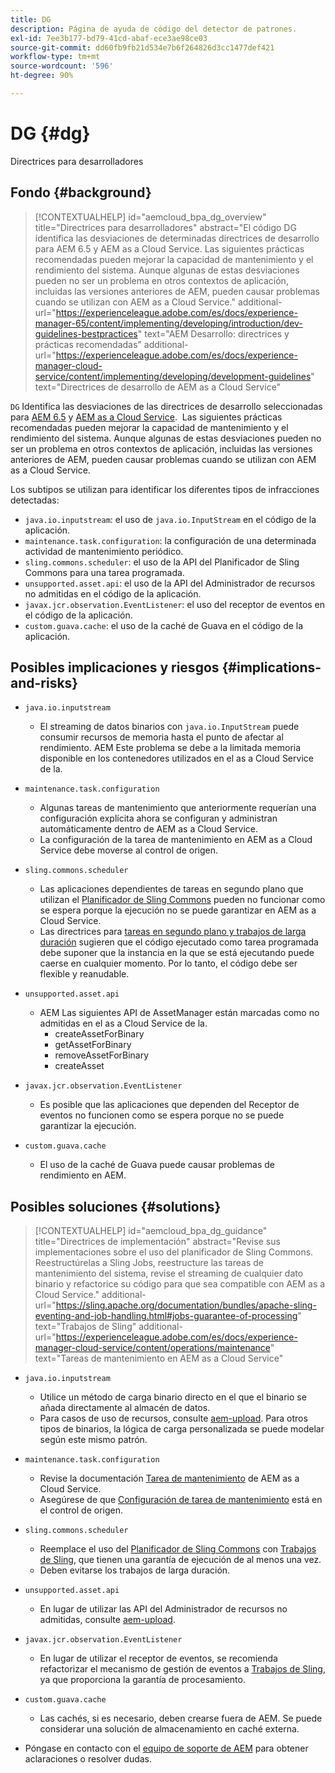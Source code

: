 ```yaml
---
title: DG
description: Página de ayuda de código del detector de patrones.
exl-id: 7ee3b177-bd79-41cd-abaf-ece3ae98ce03
source-git-commit: dd60fb9fb21d534e7b6f264826d3cc1477def421
workflow-type: tm+mt
source-wordcount: '596'
ht-degree: 90%

---
```


# DG {#dg}

Directrices para desarrolladores

## Fondo {#background}

>[!CONTEXTUALHELP]
>id="aemcloud_bpa_dg_overview"
>title="Directrices para desarrolladores"
>abstract="El código DG identifica las desviaciones de determinadas directrices de desarrollo para AEM 6.5 y AEM as a Cloud Service. Las siguientes prácticas recomendadas pueden mejorar la capacidad de mantenimiento y el rendimiento del sistema. Aunque algunas de estas desviaciones pueden no ser un problema en otros contextos de aplicación, incluidas las versiones anteriores de AEM, pueden causar problemas cuando se utilizan con AEM as a Cloud Service."
>additional-url="https://experienceleague.adobe.com/es/docs/experience-manager-65/content/implementing/developing/introduction/dev-guidelines-bestpractices" text="AEM Desarrollo: directrices y prácticas recomendadas"
>additional-url="https://experienceleague.adobe.com/es/docs/experience-manager-cloud-service/content/implementing/developing/development-guidelines" text="Directrices de desarrollo de AEM as a Cloud Service"


`DG` Identifica las desviaciones de las directrices de desarrollo seleccionadas para [AEM 6.5](https://experienceleague.adobe.com/es/docs/experience-manager-65/content/implementing/developing/introduction/dev-guidelines-bestpractices) y [AEM as a Cloud Service](https://experienceleague.adobe.com/es/docs/experience-manager-cloud-service/content/implementing/developing/development-guidelines).  Las siguientes prácticas recomendadas pueden mejorar la capacidad de mantenimiento y el rendimiento del sistema. Aunque algunas de estas desviaciones pueden no ser un problema en otros contextos de aplicación, incluidas las versiones anteriores de AEM, pueden causar problemas cuando se utilizan con AEM as a Cloud Service.

Los subtipos se utilizan para identificar los diferentes tipos de infracciones detectadas:

* `java.io.inputstream`: el uso de `java.io.InputStream` en el código de la aplicación.
* `maintenance.task.configuration`: la configuración de una determinada actividad de mantenimiento periódico.
* `sling.commons.scheduler`: el uso de la API del Planificador de Sling Commons para una tarea programada.
* `unsupported.asset.api`: el uso de la API del Administrador de recursos no admitidas en el código de la aplicación.
* `javax.jcr.observation.EventListener`: el uso del receptor de eventos en el código de la aplicación.
* `custom.guava.cache`: el uso de la caché de Guava en el código de la aplicación.

## Posibles implicaciones y riesgos {#implications-and-risks}

* `java.io.inputstream`
   * El streaming de datos binarios con `java.io.InputStream` puede consumir recursos de memoria hasta el punto de afectar al rendimiento. AEM Este problema se debe a la limitada memoria disponible en los contenedores utilizados en el as a Cloud Service de la.

* `maintenance.task.configuration`
   * Algunas tareas de mantenimiento que anteriormente requerían una configuración explícita ahora se configuran y administran automáticamente dentro de AEM as a Cloud Service.
   * La configuración de la tarea de mantenimiento en AEM as a Cloud Service debe moverse al control de origen.

* `sling.commons.scheduler`
   * Las aplicaciones dependientes de tareas en segundo plano que utilizan el [Planificador de Sling Commons](https://sling.apache.org/documentation/bundles/scheduler-service-commons-scheduler.html) pueden no funcionar como se espera porque la ejecución no se puede garantizar en AEM as a Cloud Service.
   * Las directrices para [tareas en segundo plano y trabajos de larga duración](https://experienceleague.adobe.com/es/docs/experience-manager-cloud-service/content/implementing/developing/development-guidelines#background-tasks-and-long-running-jobs) sugieren que el código ejecutado como tarea programada debe suponer que la instancia en la que se está ejecutando puede caerse en cualquier momento. Por lo tanto, el código debe ser flexible y reanudable.

* `unsupported.asset.api`
   * AEM Las siguientes API de AssetManager están marcadas como no admitidas en el as a Cloud Service de la.
      * createAssetForBinary
      * getAssetForBinary
      * removeAssetForBinary
      * createAsset

* `javax.jcr.observation.EventListener`
   * Es posible que las aplicaciones que dependen del Receptor de eventos no funcionen como se espera porque no se puede garantizar la ejecución.

* `custom.guava.cache`
   * El uso de la caché de Guava puede causar problemas de rendimiento en AEM.


## Posibles soluciones {#solutions}

>[!CONTEXTUALHELP]
>id="aemcloud_bpa_dg_guidance"
>title="Directrices de implementación"
>abstract="Revise sus implementaciones sobre el uso del planificador de Sling Commons. Reestructúrelas a Sling Jobs, reestructure las tareas de mantenimiento del sistema, revise el streaming de cualquier dato binario y refactorice su código para que sea compatible con AEM as a Cloud Service."
>additional-url="https://sling.apache.org/documentation/bundles/apache-sling-eventing-and-job-handling.html#jobs-guarantee-of-processing" text="Trabajos de Sling"
>additional-url="https://experienceleague.adobe.com/es/docs/experience-manager-cloud-service/content/operations/maintenance" text="Tareas de mantenimiento en AEM as a Cloud Service"

* `java.io.inputstream`
   * Utilice un método de carga binario directo en el que el binario se añada directamente al almacén de datos.
   * Para casos de uso de recursos, consulte [aem-upload](https://github.com/adobe/aem-upload). Para otros tipos de binarios, la lógica de carga personalizada se puede modelar según este mismo patrón.

* `maintenance.task.configuration`
   * Revise la documentación [Tarea de mantenimiento](https://experienceleague.adobe.com/es/docs/experience-manager-cloud-service/content/operations/maintenance) de AEM as a Cloud Service.
   * Asegúrese de que [Configuración de tarea de mantenimiento](https://experienceleague.adobe.com/es/docs/experience-manager-cloud-service/content/implementing/deploying/overview#maintenance-tasks-configuration-in-source-control) está en el control de origen.

* `sling.commons.scheduler`
   * Reemplace el uso del [Planificador de Sling Commons](https://sling.apache.org/documentation/bundles/scheduler-service-commons-scheduler.html) con [Trabajos de Sling](https://sling.apache.org/documentation/bundles/apache-sling-eventing-and-job-handling.html#jobs-guarantee-of-processing), que tienen una garantía de ejecución de al menos una vez.
   * Deben evitarse los trabajos de larga duración.

* `unsupported.asset.api`
   * En lugar de utilizar las API del Administrador de recursos no admitidas, consulte [aem-upload](https://github.com/adobe/aem-upload).

* `javax.jcr.observation.EventListener`
   * En lugar de utilizar el receptor de eventos, se recomienda refactorizar el mecanismo de gestión de eventos a [Trabajos de Sling](https://sling.apache.org/documentation/bundles/apache-sling-eventing-and-job-handling.html#jobs-guarantee-of-processing), ya que proporciona la garantía de procesamiento.

* `custom.guava.cache`
   * Las cachés, si es necesario, deben crearse fuera de AEM. Se puede considerar una solución de almacenamiento en caché externa.
* Póngase en contacto con el [equipo de soporte de AEM](https://helpx.adobe.com/es/enterprise/using/support-for-experience-cloud.html) para obtener aclaraciones o resolver dudas.
